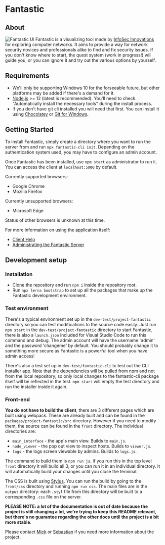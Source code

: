 # Fantastic

## About

![Fantastic UI](packages/fantastic-help/images/fantastic-ui.png)
Fantastic is a visualizing tool made by [InfoSec Innovations](https://www.infosecinnovations.com/) for exploring computer networks. It aims to provide a way for network security novices and professionals alike to find and fix security issues. If you don't know where to start, the quest system (work in progress!) will guide you, or you can ignore it and try out the various options by yourself.

## Requirements

- We'll only be supporting Windows 10 for the forseeable future, but other platforms may be added if there's a demand for it.
- [Node.js](https://nodejs.org/en/download/) >= 12 (latest is recommended). You'll need to check "Automatically install the necessary tools" during the install process.
- If you don't have git cli installed you will need that first. You can install it using [Chocolatey](https://chocolatey.org/packages/git) or [Git for Windows](https://git-scm.com/download/win).

## Getting Started

To install Fantastic, simply create a directory where you want to run the server from and run `npx fantastic-cli init`. Depending on the authentication system used, you may have to configure an admin account.

Once Fantastic has been installed, use `npm start` as administrator to run it. You can access the client at `localhost:5000` by default.

Currently supported browsers:
  - Google Chrome
  - Mozilla Firefox

Currently unsupported browsers:
  - Microsoft Edge

Status of other browsers is unknown at this time.

For more information on using the application itself:
- [Client Help](packages/fantastic-help/index.md)
- [Administrating the Fantastic Server](packages/fantastic-help/server.md)

## Development setup

### Installation

- Clone the repository and run `npm i` inside the repository root.
- Run `npx lerna bootstrap` to set up all the packages that make up the Fantastic development environment.

### Test environment

There's a typical environment set up in the `dev-test/project-fantastic` directory so you can test modifications to the source code easily. Just run `npm start` in the `dev-test/project-fantastic` directory to start Fantastic, there is also a `launch.json` included for Visual Studio Code to run this command and debug. The admin account will have the username 'admin' and the password 'changeme' by default. You should probably change it to something more secure as Fantastic is a powerful tool when you have admin access!

There's also a test set up in `dev-test/fantastic-cli` to test out the CLI installer app. Note that the dependencies will be pulled from npm and not from the local repository, so only local changes to the fantastic-cli package itself will be reflected in the test. `npm start` will empty the test directory and run the installer inside it again.

### Front-end

**You do not have to build the client**, there are 3 different pages which are built using webpack. These are already built and can be found in the `packages/project-fantastic/src` directory. However if you need to modify them, the source can be found in the `front` directory. The individual directories are: 
  - `main_interface` - the app's main view. Builds to `main.js`.
  - `node_viewer` - the pop out view to inspect hosts. Builds to `viewer.js`.
  - `logs` - the logs screen viewable by admins. Builds to `logs.js`.

The command to build them is `npm run js`. If you run this in the top level `front` directory it will build all 3, or you can run it in an individual directory. It will automatically build your changes until you close the terminal.

The CSS is built using [Stylus](https://stylus-lang.com/). You can run the build by going to the `front/css` directory and running `npm run css`. The main files are in the `output` directory: each `.styl` file from this directory will be built to a corresponding `.css` file on the server.

**PLEASE NOTE: a lot of the documentation is out of date because the project is still changing a lot, we're trying to keep this README relevant, but there's no guarantee regarding the other docs until the project is a bit more stable.**

Please contact [Mick](https://github.com/besimorhino) or [Sebastian](https://github.com/sebovzeoueb) if you need more information about the project.
